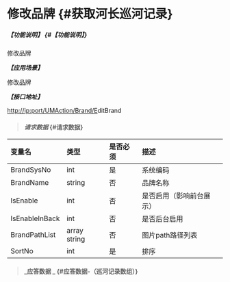 # 修改品牌 {#获取河长巡河记录}

##### _【功能说明】_ {#【功能说明】}

修改品牌

_**【应用场景】**_

修改品牌

_**【接口地址】**_

[http://ip:port/UMAction/Brand/E](http://ip:port/HMQuery/PatrolRiver/GetPatrolRivers)ditBrand

> #### _请求数据_ {#请求数据}

| 变量名 | 类型 | 是否必须 | 描述 |
| :--- | :--- | :--- | :--- |
| BrandSysNo | int | 是 | 系统编码 |
| BrandName | string | 否 | 品牌名称 |
| IsEnable | int | 否 | 是否启用（影响前台展示） |
| IsEnableInBack | int | 否 | 是否后台启用 |
| BrandPathList | array string | 否 | 图片path路径列表 |
| SortNo| int | 是 | 排序|



> #### _应答数据 _ {#应答数据-（巡河记录数组）}



